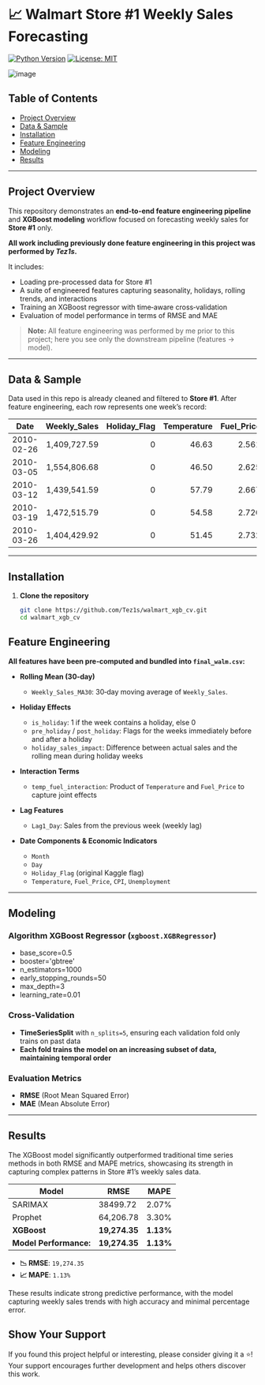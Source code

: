 # 📈 Walmart Store #1 Weekly Sales Forecasting

[![Python Version](https://img.shields.io/badge/python-3.8%2B-blue.svg)](https://www.python.org/)
[![License: MIT](https://img.shields.io/badge/license-MIT-green.svg)](LICENSE)

![image](https://github.com/user-attachments/assets/f1900499-e6f3-4434-805e-cc6af82b781c)

## Table of Contents

- [Project Overview](#project-overview)  
- [Data & Sample](#data--sample)  
- [Installation](#installation)  
- [Feature Engineering](#feature-engineering)  
- [Modeling](#modeling)  
- [Results](#results)

---

## Project Overview

This repository demonstrates an **end-to-end feature engineering pipeline** and **XGBoost modeling** workflow focused on forecasting weekly sales for **Store #1** only.  

**All work including previously done feature engineering in this project was performed by _Tez1s_.**

It includes:

- Loading pre-processed data for Store #1  
- A suite of engineered features capturing seasonality, holidays, rolling trends, and interactions  
- Training an XGBoost regressor with time‑aware cross‑validation  
- Evaluation of model performance in terms of RMSE and MAE  

> **Note:** All feature engineering was performed by me prior to this project; here you see only the downstream pipeline (features → model).

---

## Data & Sample

Data used in this repo is already cleaned and filtered to **Store #1**. After feature engineering, each row represents one week’s record:

| Date       | Weekly_Sales | Holiday_Flag | Temperature | Fuel_Price |    CPI     | Unemployment | Month | is_holiday | pre_holiday | post_holiday | Weekly_Sales_MA30 | holiday_sales_impact | temp_fuel_interaction | Day | Lag1_Day |
|------------|-------------:|-------------:|-----------:|-----------:|-----------:|-------------:|------:|-----------:|------------:|-------------:|-----------------:|---------------------:|-----------------------:|----:|---------:|
| 2010-02-26 |  1,409,727.59|            0 |       46.63|       2.561| 211.319643 |        8.106 |     2 |          0 |           0 |            0 |       1,576,836.00|                  0.0 |               119.4194 |  26 |      NaN |
| 2010-03-05 |  1,554,806.68|            0 |       46.50|       2.625| 211.350143 |        8.106 |     3 |          0 |           0 |            0 |       1,554,615.00|                  0.0 |               122.0625 |   5 |     26.0 |
| 2010-03-12 |  1,439,541.59|            0 |       57.79|       2.667| 211.380643 |        8.106 |     3 |          0 |           0 |            0 |       1,504,011.00|                  0.0 |               154.1259 |  12 |      5.0 |
| 2010-03-19 |  1,472,515.79|            0 |       54.58|       2.720| 211.215635 |        8.106 |     3 |          0 |           0 |            0 |       1,469,148.00|                  0.0 |               148.4576 |  19 |     12.0 |
| 2010-03-26 |  1,404,429.92|            0 |       51.45|       2.732| 211.018042 |        8.106 |     3 |          0 |           0 |            0 |       1,467,823.00|                  0.0 |               140.5614 |  26 |     19.0 |

---

## Installation

1. **Clone the repository**  
   ```bash
   git clone https://github.com/Tez1s/walmart_xgb_cv.git
   cd walmart_xgb_cv

## Feature Engineering

**All features have been pre‑computed and bundled into `final_walm.csv`:**

- **Rolling Mean (30‑day)**  
  - `Weekly_Sales_MA30`: 30‑day moving average of `Weekly_Sales`.
  
- **Holiday Effects**  
  - `is_holiday`: 1 if the week contains a holiday, else 0  
  - `pre_holiday` / `post_holiday`: Flags for the weeks immediately before and after a holiday  
  - `holiday_sales_impact`: Difference between actual sales and the rolling mean during holiday weeks
  
- **Interaction Terms**  
  - `temp_fuel_interaction`: Product of `Temperature` and `Fuel_Price` to capture joint effects
  
- **Lag Features**  
  - `Lag1_Day`: Sales from the previous week (weekly lag)
  
- **Date Components & Economic Indicators**  
  - `Month`  
  - `Day`  
  - `Holiday_Flag` (original Kaggle flag)  
  - `Temperature`, `Fuel_Price`, `CPI`, `Unemployment`  

---

## Modeling

### Algorithm **XGBoost Regressor** (`xgboost.XGBRegressor`)
- base_score=0.5
- booster='gbtree'
- n_estimators=1000
- early_stopping_rounds=50
- max_depth=3
- learning_rate=0.01

### Cross‑Validation  
- **TimeSeriesSplit** with `n_splits=5`, ensuring each validation fold only trains on past data
- **Each fold trains the model on an increasing subset of data, maintaining temporal order**  

### Evaluation Metrics  
- **RMSE** (Root Mean Squared Error)  
- **MAE** (Mean Absolute Error)

---

## Results
The XGBoost model significantly outperformed traditional time series methods in both RMSE and MAPE metrics, showcasing its strength in capturing complex patterns in Store #1’s weekly sales data.

| Model     | RMSE       | MAPE    |
|-----------|------------|---------|
| SARIMAX   | 38499.72   | 2.07%   |
| Prophet   | 64,206.78  | 3.30%   |
| **XGBoost** | **19,274.35** | **1.13%** |
**Model Performance:** | **19,274.35** | **1.13%** |

- **📉 RMSE**: `19,274.35`  
- **📈 MAPE**: `1.13%`

These results indicate strong predictive performance, with the model capturing weekly sales trends with high accuracy and minimal percentage error.

## Show Your Support

If you found this project helpful or interesting, please consider giving it a ⭐️!  
Your support encourages further development and helps others discover this work.

